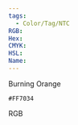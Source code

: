 ```yaml
---
tags:
  - Color/Tag/NTC
RGB:
Hex:
CMYK:
HSL:
Name:
---
```

Burning Orange
```palette
#FF7034
```
RGB
